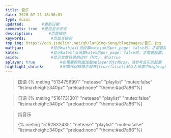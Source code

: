 ```yaml
---
title: 音乐
date: 2020-07-21 18:36:01
type: music
updated:        #更新日期
comments: true  #是否显示评论
description:       #页面描述
keywords:           #页面关键词
top_img: https://cdn.jsdelivr.net/gh/lanQing-Song/blogimages/音乐.jpg         #页面顶部图
mathjax:            #显示mathjax(当设置mathjax的per_page: false时，才需要配置，默认 false)
katex:              #显示katex(当设置katex的per_page: false时，才需要配置，默认 false)
aside:              #显示文章目录侧边栏（TOC)，默认true
aplayer: true           #在需要的页面加载aplayer的js和css，请参考音乐的配置
highlight_shrink:       #配置代码框是否展开(true/false)(默认为设置中highlight_shrink的配置)
---
```

>国语
{% meting "5134756991" "netease" "playlist" "mutex:false" "listmaxheight:340px" "preload:none" "theme:#ad7a86"%}

>日语
{% meting "5161731301" "netease" "playlist" "mutex:false" "listmaxheight:340px" "preload:none" "theme:#ad7a86"%}

> 纯音乐
>
> {% meting "5162832435" "netease" "playlist" "mutex:false" "listmaxheight:340px" "preload:none" "theme:#ad7a86"%}

